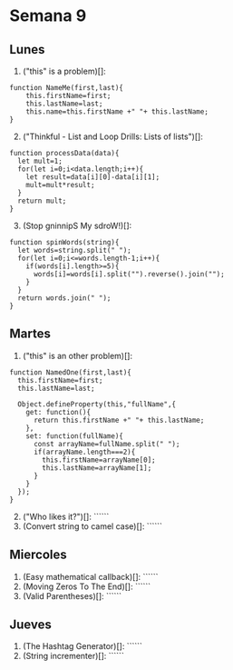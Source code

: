 # Semana 9
## Lunes
1. ("this" is a problem)[]: 
```
function NameMe(first,last){
    this.firstName=first;
    this.lastName=last;
    this.name=this.firstName +" "+ this.lastName;
}
```
2. ("Thinkful - List and Loop Drills: Lists of lists")[]: 
```
function processData(data){
  let mult=1;
  for(let i=0;i<data.length;i++){
    let result=data[i][0]-data[i][1];
    mult=mult*result;
  }
  return mult;
}
```
3. (Stop gninnipS My sdroW!)[]: 
```
function spinWords(string){
  let words=string.split(" ");
  for(let i=0;i<=words.length-1;i++){
    if(words[i].length>=5){
      words[i]=words[i].split("").reverse().join("");
    }
  }
  return words.join(" ");
}
```

## Martes
1. ("this" is an other problem)[]: 
```
function NamedOne(first,last){
  this.firstName=first;
  this.lastName=last;
  
  Object.defineProperty(this,"fullName",{
    get: function(){
      return this.firstName +" "+ this.lastName;
    },
    set: function(fullName){
      const arrayName=fullName.split(" ");
      if(arrayName.length===2){
        this.firstName=arrayName[0];
        this.lastName=arrayName[1];
      }
    }
  });
}
```
2. ("Who likes it?")[]: ``````
3. (Convert string to camel case)[]: ``````

## Miercoles
1. (Easy mathematical callback)[]: ``````
2. (Moving Zeros To The End)[]: ``````
3. (Valid Parentheses)[]: ``````

## Jueves

1. (The Hashtag Generator)[]: ``````
2. (String incrementer)[]: ``````
